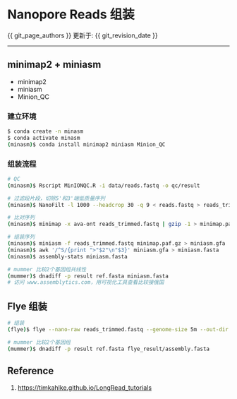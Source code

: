 # Nanopore Reads 组装

{{ git_page_authors }} 更新于: {{ git_revision_date }}

---

## minimap2 + miniasm

- minimap2
- miniasm
- Minion_QC

### 建立环境

```bash
$ conda create -n minasm
$ conda activate minasm
(minasm)$ conda install minimap2 miniasm Minion_QC
```

### 组装流程

```bash
# QC
(minasm)$ Rscript MinIONQC.R -i data/reads.fastq -o qc/result

# 过滤段片段，切除5'和3'端低质量序列
(minasm)$ NanoFilt -l 1000 --headcrop 30 -q 9 < reads.fastq > reads_trimmed.fastq

# 比对序列
(minasm)$ minimap -x ava-ont reads_trimmed.fastq | gzip -1 > minimap.paf.gz

# 组装序列
(minasm)$ miniasm -f reads_trimmed.fastq minimap.paf.gz > miniasm.gfa
(minasm)$ awk '/^S/{print ">"$2"\n"$3}' miniasm.gfa > miniasm.fasta
(minasm)$ assembly-stats miniasm.fasta

# mummer 比较2个基因组共线性
(mummer)$ dnadiff -p result ref.fasta miniasm.fasta
# 访问 www.assemblytics.com，用可视化工具查看比较接俄国
```

## Flye 组装

```bash
# 组装
(flye)$ flye --nano-raw reads_trimmed.fastq --genome-size 5m --out-dir flye_result

# mummer 比较2个基因组
(mummer)$ dnadiff -p result ref.fasta flye_result/assembly.fasta
```

## Reference

1. https://timkahlke.github.io/LongRead_tutorials
